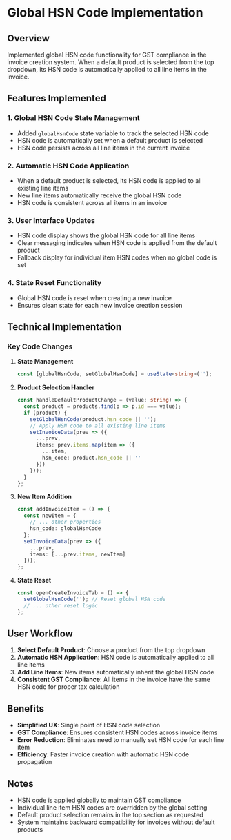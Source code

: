# Global HSN Code Implementation

## Overview
Implemented global HSN code functionality for GST compliance in the invoice creation system. When a default product is selected from the top dropdown, its HSN code is automatically applied to all line items in the invoice.

## Features Implemented

### 1. Global HSN Code State Management
- Added `globalHsnCode` state variable to track the selected HSN code
- HSN code is automatically set when a default product is selected
- HSN code persists across all line items in the current invoice

### 2. Automatic HSN Code Application
- When a default product is selected, its HSN code is applied to all existing line items
- New line items automatically receive the global HSN code
- HSN code is consistent across all items in an invoice

### 3. User Interface Updates
- HSN code display shows the global HSN code for all line items
- Clear messaging indicates when HSN code is applied from the default product
- Fallback display for individual item HSN codes when no global code is set

### 4. State Reset Functionality
- Global HSN code is reset when creating a new invoice
- Ensures clean state for each new invoice creation session

## Technical Implementation

### Key Code Changes

1. **State Management**
   ```typescript
   const [globalHsnCode, setGlobalHsnCode] = useState<string>('');
   ```

2. **Product Selection Handler**
   ```typescript
   const handleDefaultProductChange = (value: string) => {
     const product = products.find(p => p.id === value);
     if (product) {
       setGlobalHsnCode(product.hsn_code || '');
       // Apply HSN code to all existing line items
       setInvoiceData(prev => ({
         ...prev,
         items: prev.items.map(item => ({
           ...item,
           hsn_code: product.hsn_code || ''
         }))
       }));
     }
   };
   ```

3. **New Item Addition**
   ```typescript
   const addInvoiceItem = () => {
     const newItem = {
       // ... other properties
       hsn_code: globalHsnCode
     };
     setInvoiceData(prev => ({
       ...prev,
       items: [...prev.items, newItem]
     }));
   };
   ```

4. **State Reset**
   ```typescript
   const openCreateInvoiceTab = () => {
     setGlobalHsnCode(''); // Reset global HSN code
     // ... other reset logic
   };
   ```

## User Workflow

1. **Select Default Product**: Choose a product from the top dropdown
2. **Automatic HSN Application**: HSN code is automatically applied to all line items
3. **Add Line Items**: New items automatically inherit the global HSN code
4. **Consistent GST Compliance**: All items in the invoice have the same HSN code for proper tax calculation

## Benefits

- **Simplified UX**: Single point of HSN code selection
- **GST Compliance**: Ensures consistent HSN codes across invoice items
- **Error Reduction**: Eliminates need to manually set HSN code for each line item
- **Efficiency**: Faster invoice creation with automatic HSN code propagation

## Notes

- HSN code is applied globally to maintain GST compliance
- Individual line item HSN codes are overridden by the global setting
- Default product selection remains in the top section as requested
- System maintains backward compatibility for invoices without default products
